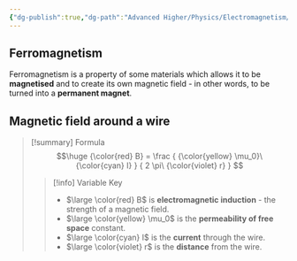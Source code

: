 ```yaml
---
{"dg-publish":true,"dg-path":"Advanced Higher/Physics/Electromagnetism/Magnets and Induction.md","dg-permalink":"physics/magnets-and-induction","permalink":"/physics/magnets-and-induction/"}
---
```


## Ferromagnetism
Ferromagnetism is a property of some materials which allows it to be **magnetised** and to create its own magnetic field - in other words, to be turned into a **permanent magnet**.

## Magnetic field around a wire

> [!summary] Formula
> $$\huge
> {\color{red} B} = \frac {
> 	{\color{yellow} \mu_0}\ {\color{cyan} I}
> } {
> 	2 \pi\ {\color{violet} r}
> }
> $$
> 
> > [!info] Variable Key
> > - $\large \color{red} B$ is **electromagnetic induction** - the strength of a magnetic field.
> > - $\large \color{yellow} \mu_0$ is the **permeability of free space** constant.
> > - $\large \color{cyan} I$ is the **current** through the wire.
> > - $\large \color{violet} r$ is the **distance** from the wire.
